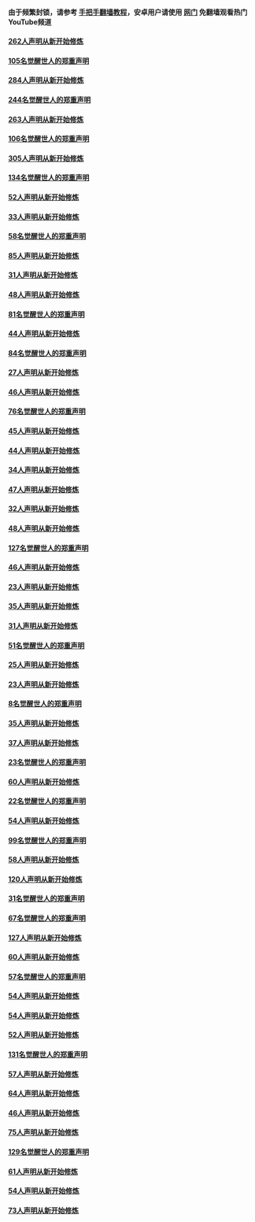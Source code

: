 #### 由于频繁封锁，请参考 [手把手翻墙教程](https://github.com/gfw-breaker/guides/wiki/)，安卓用户请使用 [网门](https://github.com/gfw-breaker/nogfw/blob/master/dl.md?t=04082301) 免翻墙观看热门YouTube频道 

#### [262人声明从新开始修炼](../pages/91/423004.md?t=04082301) 

#### [105名觉醒世人的郑重声明](../pages/91/423003.md?t=04082301) 

#### [284人声明从新开始修炼](../pages/91/422707.md?t=04082301) 

#### [244名觉醒世人的郑重声明](../pages/91/422706.md?t=04082301) 

#### [263人声明从新开始修炼](../pages/91/422553.md?t=04082301) 

#### [106名觉醒世人的郑重声明](../pages/91/422552.md?t=04082301) 

#### [305人声明从新开始修炼](../pages/91/422153.md?t=04082301) 

#### [134名觉醒世人的郑重声明](../pages/91/422152.md?t=04082301) 

#### [52人声明从新开始修炼](../pages/91/421846.md?t=04082301) 

#### [33人声明从新开始修炼](../pages/91/421804.md?t=04082301) 

#### [58名觉醒世人的郑重声明](../pages/91/421845.md?t=04082301) 

#### [85人声明从新开始修炼](../pages/91/421769.md?t=04082301) 

#### [31人声明从新开始修炼](../pages/91/421763.md?t=04082301) 

#### [48人声明从新开始修炼](../pages/91/421605.md?t=04082301) 

#### [81名觉醒世人的郑重声明](../pages/91/421656.md?t=04082301) 

#### [44人声明从新开始修炼](../pages/91/421544.md?t=04082301) 

#### [84名觉醒世人的郑重声明](../pages/91/421543.md?t=04082301) 

#### [27人声明从新开始修炼](../pages/91/421465.md?t=04082301) 

#### [46人声明从新开始修炼](../pages/91/421454.md?t=04082301) 

#### [76名觉醒世人的郑重声明](../pages/91/421453.md?t=04082301) 

#### [45人声明从新开始修炼](../pages/91/421452.md?t=04082301) 

#### [44人声明从新开始修炼](../pages/91/421422.md?t=04082301) 

#### [34人声明从新开始修炼](../pages/91/421322.md?t=04082301) 

#### [47人声明从新开始修炼](../pages/91/421264.md?t=04082301) 

#### [32人声明从新开始修炼](../pages/91/421225.md?t=04082301) 

#### [48人声明从新开始修炼](../pages/91/421202.md?t=04082301) 

#### [127名觉醒世人的郑重声明](../pages/91/421224.md?t=04082301) 

#### [46人声明从新开始修炼](../pages/91/421203.md?t=04082301) 

#### [23人声明从新开始修炼](../pages/91/421138.md?t=04082301) 

#### [35人声明从新开始修炼](../pages/91/421122.md?t=04082301) 

#### [31人声明从新开始修炼](../pages/91/421081.md?t=04082301) 

#### [51名觉醒世人的郑重声明](../pages/91/421080.md?t=04082301) 

#### [25人声明从新开始修炼](../pages/91/421020.md?t=04082301) 

#### [23人声明从新开始修炼](../pages/91/420884.md?t=04082301) 

#### [8名觉醒世人的郑重声明](../pages/91/420883.md?t=04082301) 

#### [35人声明从新开始修炼](../pages/91/420809.md?t=04082301) 

#### [37人声明从新开始修炼](../pages/91/420766.md?t=04082301) 

#### [23名觉醒世人的郑重声明](../pages/91/420765.md?t=04082301) 

#### [60人声明从新开始修炼](../pages/91/420727.md?t=04082301) 

#### [22名觉醒世人的郑重声明](../pages/91/420726.md?t=04082301) 

#### [54人声明从新开始修炼](../pages/91/420529.md?t=04082301) 

#### [99名觉醒世人的郑重声明](../pages/91/420528.md?t=04082301) 

#### [58人声明从新开始修炼](../pages/91/420198.md?t=04082301) 

#### [120人声明从新开始修炼](../pages/91/420141.md?t=04082301) 

#### [31名觉醒世人的郑重声明](../pages/91/420197.md?t=04082301) 

#### [67名觉醒世人的郑重声明](../pages/91/420140.md?t=04082301) 

#### [127人声明从新开始修炼](../pages/91/420082.md?t=04082301) 

#### [60人声明从新开始修炼](../pages/91/420081.md?t=04082301) 

#### [57名觉醒世人的郑重声明](../pages/91/420080.md?t=04082301) 

#### [54人声明从新开始修炼](../pages/91/419533.md?t=04082301) 

#### [54人声明从新开始修炼](../pages/91/419532.md?t=04082301) 

#### [52人声明从新开始修炼](../pages/91/419531.md?t=04082301) 

#### [131名觉醒世人的郑重声明](../pages/91/419530.md?t=04082301) 

#### [57人声明从新开始修炼](../pages/91/419430.md?t=04082301) 

#### [64人声明从新开始修炼](../pages/91/419429.md?t=04082301) 

#### [46人声明从新开始修炼](../pages/91/419428.md?t=04082301) 

#### [75人声明从新开始修炼](../pages/91/419427.md?t=04082301) 

#### [129名觉醒世人的郑重声明](../pages/91/419426.md?t=04082301) 

#### [61人声明从新开始修炼](../pages/91/419198.md?t=04082301) 

#### [54人声明从新开始修炼](../pages/91/419197.md?t=04082301) 

#### [73人声明从新开始修炼](../pages/91/419196.md?t=04082301) 

